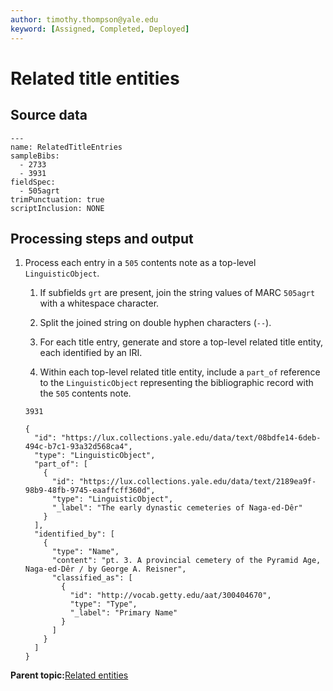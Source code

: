 ```yaml
---
author: timothy.thompson@yale.edu
keyword: [Assigned, Completed, Deployed]
---
```


# Related title entities

## Source data

```
---
name: RelatedTitleEntries
sampleBibs:
  - 2733
  - 3931
fieldSpec:
  - 505agrt
trimPunctuation: true
scriptInclusion: NONE
```

## Processing steps and output

1.  Process each entry in a `505` contents note as a top-level `LinguisticObject`.

    1.  If subfields `grt` are present, join the string values of MARC `505agrt` with a whitespace character.

    2.  Split the joined string on double hyphen characters \(`--`\).

    3.  For each title entry, generate and store a top-level related title entity, each identified by an IRI.

    4.  Within each top-level related title entity, include a `part_of` reference to the `LinguisticObject` representing the bibliographic record with the `505` contents note.

    `3931`

    ```
    {
      "id": "https://lux.collections.yale.edu/data/text/08bdfe14-6deb-494c-b7c1-93a32d568ca4",
      "type": "LinguisticObject",
      "part_of": [
        {
          "id": "https://lux.collections.yale.edu/data/text/2189ea9f-98b9-48fb-9745-eaaffcff360d",
          "type": "LinguisticObject",
          "_label": "The early dynastic cemeteries of Naga-ed-Dêr"
        }
      ],
      "identified_by": [
        {
          "type": "Name",
          "content": "pt. 3. A provincial cemetery of the Pyramid Age, Naga-ed-Dêr / by George A. Reisner",
          "classified_as": [
            {
              "id": "http://vocab.getty.edu/aat/300404670",
              "type": "Type",
              "_label": "Primary Name"
            }
          ]
        }
      ]
    }
    ```


**Parent topic:**[Related entities](../../tasks/related_entities.md)

